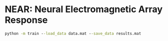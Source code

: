 # NEAR: Neural Electromagnetic Array Response

```cmd
python -m train --load_data data.mat --save_data results.mat
```
